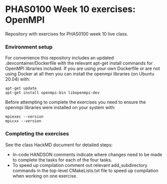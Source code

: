 # PHAS0100 Week 10 exercises: OpenMPI
Repository with exercises for PHAS0100 week 10 live class. 

### Environment setup

For convenience this repository includes an updated .devcontainer/Dockerfile with the relevant apt-get install commands for OpenMPI libraries included. If you are using your own Dockerfile or are not using Docker at all then you can install the openmpi libraries (on Ubuntu 20.04) with:
``` shell
apt-get update
apt-get install openmpi-bin libopenmpi-dev
```

Before attempting to complete the exercises you need to ensure the openmpi libraries were installed on your system with:
``` shell
mpiexec --version
mpicxx --version
```

### Completing the exercises

See the class HackMD document for detailed steps:
* In-code HANDSON comments indicate where changes need to be made to complete the tasks for each of the four tasks.
* To speed up compilation comment out relevant add_subdirectory commands in the top-level CMakeLists.txt file to speed up compilation when working on one exercise.